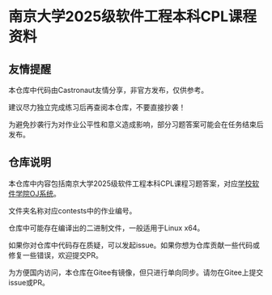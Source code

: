 # 南京大学2025级软件工程本科CPL课程资料

## 友情提醒

本仓库中代码由Castronaut友情分享，非官方发布，仅供参考。

建议尽力独立完成练习后再查阅本仓库，不要直接抄袭！

为避免抄袭行为对作业公平性和意义造成影响，部分习题答案可能会在任务结束后发布。

## 仓库说明

本仓库中内容包括南京大学2025级软件工程本科CPL课程习题答案，对应[学校软件学院OJ系统](https://public.oj.cpl.icu/)。

文件夹名称对应contests中的作业编号。

仓库中可能存在编译出的二进制文件，一般适用于Linux x64。

如果你对仓库中代码存在质疑，可以发起issue。如果你想为仓库贡献一些代码或修复一些错误，欢迎提交PR。

为方便国内访问，本仓库在Gitee有镜像，但只进行单向同步。请勿在Gitee上提交issue或PR。
